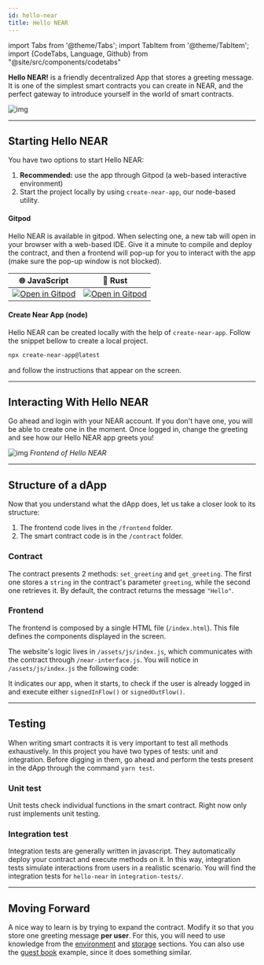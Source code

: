 ```yaml
---
id: hello-near
title: Hello NEAR
---
```


import Tabs from '@theme/Tabs';
import TabItem from '@theme/TabItem';
import {CodeTabs, Language, Github} from "@site/src/components/codetabs"

**Hello NEAR!** is a friendly decentralized App that stores a greeting message. It is one of the simplest smart contracts you can create in NEAR, and the perfect gateway to introduce yourself in the world of smart contracts.

![img](/docs/assets/examples/hello-near-banner.png)

---

## Starting Hello NEAR

You have two options to start Hello NEAR:

1. **Recommended:** use the app through Gitpod (a web-based interactive environment)
2. Start the project locally by using `create-near-app`, our node-based utility.

#### Gitpod

Hello NEAR is available in gitpod. When selecting one, a new tab will open in your browser with a web-based IDE. Give it a minute to compile and deploy the contract, and then a frontend will pop-up for you to interact with the app (make sure the pop-up window is not blocked).

| 🌐 JavaScript              | 🦀 Rust                    |
| ------------------------- | ------------------------- |
| <a href="https://gitpod.io/#https://github.com/near-examples/hello-near-js.git"><img src="https://gitpod.io/button/open-in-gitpod.svg" alt="Open in Gitpod" /></a> | <a href="https://gitpod.io/#https://github.com/near-examples/hello-near-rust.git"><img src="https://gitpod.io/button/open-in-gitpod.svg" alt="Open in Gitpod" /></a> |

#### Create Near App (node)

Hello NEAR can be created locally with the help of `create-near-app`. Follow the snippet bellow to create a local project.

```bash
npx create-near-app@latest
```

and follow the instructions that appear on the screen.

---

## Interacting With Hello NEAR

Go ahead and login with your NEAR account. If you don't have one, you will be able to create one in the moment. Once logged in, change the greeting and see how our Hello NEAR app greets you!

![img](/docs/assets/examples/hello-near.png) *Frontend of Hello NEAR*

---

## Structure of a dApp

Now that you understand what the dApp does, let us take a closer look to its structure:

1. The frontend code lives in the `/frontend` folder.
2. The smart contract code is in the `/contract` folder.

### Contract

The contract presents 2 methods: `set_greeting` and `get_greeting`. The first one stores a `string` in the contract's parameter `greeting`, while the second one retrieves it. By default, the contract returns the message `"Hello"`.

<CodeTabs>
  <Language value="🌐 JavaScript" language="ts">
    <Github fname="contract.ts"
            url="https://github.com/near-examples/hello-near-examples/blob/main/contract-ts/src/contract.ts"
            start="4" end="18" />
  </Language>
  <Language value="🦀 Rust" language="rust">
    <Github fname="lib.rs"
            url="https://github.com/near-examples/hello-near-examples/blob/main/contract-rs/src/lib.rs"
            start="21" end="33" />
  </Language>
</CodeTabs>

### Frontend

The frontend is composed by a single HTML file (`/index.html`). This file defines the components displayed in the screen.

The website's logic lives in `/assets/js/index.js`, which communicates with the contract through `/near-interface.js`. You will notice in `/assets/js/index.js` the following code:

<CodeTabs>
  <Language value="🌐 JavaScript" language="js">
    <Github fname="index.js"
            url="https://github.com/near-examples/hello-near-examples/blob/main/frontend/index.js"
            start="11" end="21" />
  </Language>
</CodeTabs>

It indicates our app, when it starts, to check if the user is already logged in and execute either `signedInFlow()` or `signedOutFlow()`.

---

## Testing

When writing smart contracts it is very important to test all methods exhaustively. In this project you have two types of tests: unit and integration. Before digging in them, go ahead and perform the tests present in the dApp through the command `yarn test`.

### Unit test

Unit tests check individual functions in the smart contract. Right now only rust implements unit testing.

<CodeTabs>
  <Language value="🦀 Rust" language="rust">
    <Github fname="lib.rs"
            url="https://github.com/near-examples/hello-near-examples/blob/main/contract-rs/src/lib.rs"
            start="43" end="61" />
  </Language>
</CodeTabs>

### Integration test

Integration tests are generally written in javascript. They automatically deploy your contract and execute methods on it. In this way, integration tests simulate interactions from users in a realistic scenario. You will find the integration tests for `hello-near` in `integration-tests/`.

<CodeTabs>
  <Language value="🌐 JavaScript" language="js">
    <Github fname="main.ava.ts"
            url="https://github.com/near-examples/hello-near-examples/blob/main/contract-ts/sandbox-ts/src/main.ava.ts"
            start="33" end="44" />
  </Language>
</CodeTabs>

---

## Moving Forward

A nice way to learn is by trying to expand the contract. Modify it so that you store one greeting message **per user**. For this, you will need to use knowledge from the [environment](../../2.develop/contracts/environment/environment.md) and [storage](../../2.develop/contracts/storage.md) sections. You can also use the [guest book](guest-book.md) example, since it does something similar.
